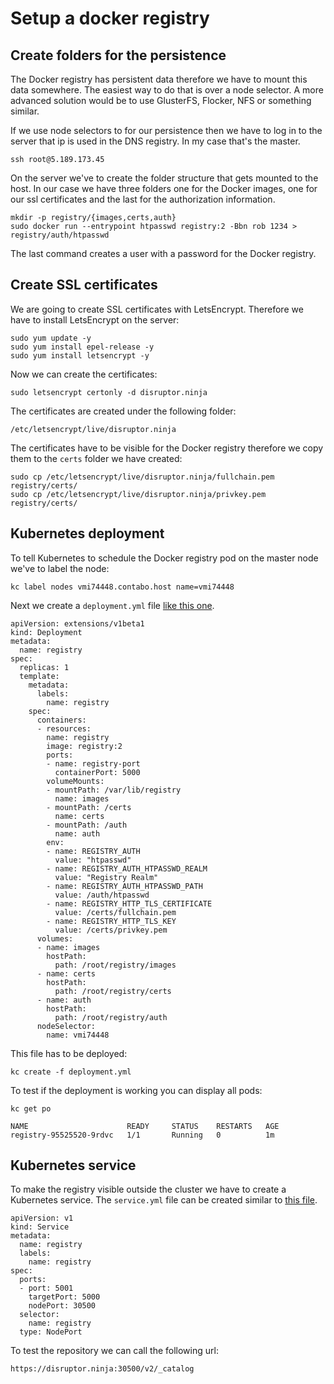 # Setup a docker registry

## Create folders for the persistence
The Docker registry has persistent data therefore we have to mount this data somewhere.
The easiest way to do that is over a node selector. A more advanced solution would be
to use GlusterFS, Flocker, NFS or something similar.

If we use node selectors to for our persistence then we have to log in to the server
that ip is used in the DNS registry. In my case that's the master.

```
ssh root@5.189.173.45
```
On the server we've to create the folder structure that gets mounted to the host.
In our case we have three folders one for the Docker images, one for our ssl certificates
and the last for the authorization information.  
```
mkdir -p registry/{images,certs,auth}
sudo docker run --entrypoint htpasswd registry:2 -Bbn rob 1234 > registry/auth/htpasswd
```
The last command creates a user with a password for the Docker registry.

## Create SSL certificates
We are going to create SSL certificates with LetsEncrypt. Therefore we have to install
LetsEncrypt on the server:
```
sudo yum update -y
sudo yum install epel-release -y
sudo yum install letsencrypt -y
```
Now we can create the certificates:
```
sudo letsencrypt certonly -d disruptor.ninja
```
The certificates are created under the following folder:
```
/etc/letsencrypt/live/disruptor.ninja
```
The certificates have to be visible for the Docker registry therefore we copy them to
the `certs` folder we have created:
```
sudo cp /etc/letsencrypt/live/disruptor.ninja/fullchain.pem registry/certs/
sudo cp /etc/letsencrypt/live/disruptor.ninja/privkey.pem registry/certs/
```

## Kubernetes deployment
To tell Kubernetes to schedule the Docker registry pod on the master node we've to 
label the node:
```
kc label nodes vmi74448.contabo.host name=vmi74448
```
Next we create a `deployment.yml` file [like this one](https://gist.github.com/robertBrem/3df0c7d672a9942bbbddb45d0b6f297a).
```
apiVersion: extensions/v1beta1
kind: Deployment
metadata:
  name: registry
spec:
  replicas: 1
  template:
    metadata:
      labels:
        name: registry
    spec:
      containers:
      - resources:
        name: registry
        image: registry:2
        ports:
        - name: registry-port
          containerPort: 5000
        volumeMounts:
        - mountPath: /var/lib/registry
          name: images
        - mountPath: /certs
          name: certs
        - mountPath: /auth
          name: auth
        env:
        - name: REGISTRY_AUTH
          value: "htpasswd"
        - name: REGISTRY_AUTH_HTPASSWD_REALM
          value: "Registry Realm"
        - name: REGISTRY_AUTH_HTPASSWD_PATH
          value: /auth/htpasswd
        - name: REGISTRY_HTTP_TLS_CERTIFICATE
          value: /certs/fullchain.pem
        - name: REGISTRY_HTTP_TLS_KEY
          value: /certs/privkey.pem
      volumes:
      - name: images
        hostPath:
          path: /root/registry/images
      - name: certs
        hostPath:
          path: /root/registry/certs
      - name: auth
        hostPath:
          path: /root/registry/auth
      nodeSelector:
        name: vmi74448
```
This file has to be deployed:
```
kc create -f deployment.yml
```
To test if the deployment is working you can display all pods:
```
kc get po
```
```
NAME                      READY     STATUS    RESTARTS   AGE
registry-95525520-9rdvc   1/1       Running   0          1m
```

## Kubernetes service
To make the registry visible outside the cluster we have to create a Kubernetes service.
The `service.yml` file can be created similar to [this file](https://gist.github.com/robertBrem/68706f161388b7307bb0).
```
apiVersion: v1
kind: Service
metadata:
  name: registry
  labels:
    name: registry
spec:
  ports:
  - port: 5001
    targetPort: 5000
    nodePort: 30500
  selector:
    name: registry
  type: NodePort
```
To test the repository we can call the following url:
```
https://disruptor.ninja:30500/v2/_catalog
```